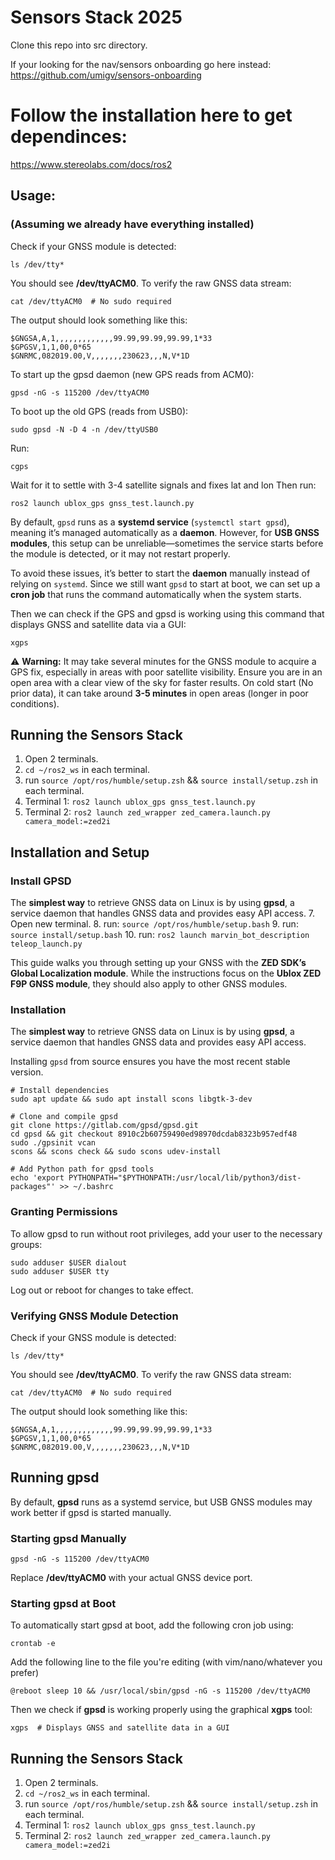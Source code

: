 # Sensors Stack 2025

Clone this repo into src directory. 


If your looking for the nav/sensors onboarding go here instead: 
https://github.com/umigv/sensors-onboarding

# Follow the installation here to get dependinces:
https://www.stereolabs.com/docs/ros2


## Usage:
### (Assuming we already have everything installed)

Check if your GNSS module is detected:
```
ls /dev/tty*
```

You should see **/dev/ttyACM0**. To verify the raw GNSS data stream:

```
cat /dev/ttyACM0  # No sudo required
```
The output should look something like this:
```
$GNGSA,A,1,,,,,,,,,,,,,99.99,99.99,99.99,1*33
$GPGSV,1,1,00,0*65
$GNRMC,082019.00,V,,,,,,,230623,,,N,V*1D
```

To start up the gpsd daemon (new GPS reads from ACM0):
```
gpsd -nG -s 115200 /dev/ttyACM0
```

To boot up the old GPS (reads from USB0):
```
sudo gpsd -N -D 4 -n /dev/ttyUSB0
```

Run:
```
cgps
```

Wait for it to settle with 3-4 satellite signals and fixes lat and lon
Then run:
```
ros2 launch ublox_gps gnss_test.launch.py
```

By default, `gpsd` runs as a **systemd service** (`systemctl start gpsd`), meaning it’s managed automatically as a **daemon**. However, for **USB GNSS modules**, this setup can be unreliable—sometimes the service starts before the module is detected, or it may not restart properly.

To avoid these issues, it’s better to start the **daemon** manually instead of relying on `systemd`. Since we still want `gpsd` to start at boot, we can set up a **cron job** that runs the command automatically when the system starts.

Then we can check if the GPS and gpsd is working using this command that displays GNSS and satellite data via a GUI:
```
xgps
```

⚠️ **Warning:** It may take several minutes for the GNSS module to acquire a GPS fix, especially in areas with poor satellite visibility. Ensure you are in an open area with a clear view of the sky for faster results. On cold start (No prior data), it can take around **3-5 minutes** in open areas (longer in poor conditions).


## Running the Sensors Stack
1. Open 2 terminals.
2. `cd ~/ros2_ws` in each terminal.
3. run `source /opt/ros/humble/setup.zsh` && `source install/setup.zsh` in each terminal.
4. Terminal 1: `ros2 launch ublox_gps gnss_test.launch.py`
5. Terminal 2: `ros2 launch zed_wrapper zed_camera.launch.py camera_model:=zed2i`
   

## Installation and Setup 
### Install GPSD
The **simplest way** to retrieve GNSS data on Linux is by using **gpsd**, a service daemon that handles GNSS data and provides easy API access.
7. Open new terminal.
8. run: `source /opt/ros/humble/setup.bash`
9. run: `source install/setup.bash`
10. run: `ros2 launch marvin_bot_description teleop_launch.py`


This guide walks you through setting up your GNSS with the **ZED SDK’s Global Localization module**. While the instructions focus on the **Ublox ZED F9P GNSS module**, they should also apply to other GNSS modules. 
### Installation

The **simplest way** to retrieve GNSS data on Linux is by using **gpsd**, a service daemon that handles GNSS data and provides easy API access.

Installing `gpsd` from source ensures you have the most recent stable version.

```
# Install dependencies
sudo apt update && sudo apt install scons libgtk-3-dev

# Clone and compile gpsd
git clone https://gitlab.com/gpsd/gpsd.git
cd gpsd && git checkout 8910c2b60759490ed98970dcdab8323b957edf48
sudo ./gpsinit vcan
scons && scons check && sudo scons udev-install

# Add Python path for gpsd tools
echo 'export PYTHONPATH="$PYTHONPATH:/usr/local/lib/python3/dist-packages"' >> ~/.bashrc
```
### **Granting Permissions**

To allow gpsd to run without root privileges, add your user to the necessary groups:
```
sudo adduser $USER dialout
sudo adduser $USER tty
```

Log out or reboot for changes to take effect.
### Verifying GNSS Module Detection

Check if your GNSS module is detected:

```
ls /dev/tty*
```

You should see **/dev/ttyACM0**. To verify the raw GNSS data stream:

```
cat /dev/ttyACM0  # No sudo required
```

The output should look something like this:

```
$GNGSA,A,1,,,,,,,,,,,,,99.99,99.99,99.99,1*33
$GPGSV,1,1,00,0*65
$GNRMC,082019.00,V,,,,,,,230623,,,N,V*1D
```

## Running gpsd

By default, **gpsd** runs as a systemd service, but USB GNSS modules may work better if gpsd is started manually.

### **Starting gpsd Manually**

```
gpsd -nG -s 115200 /dev/ttyACM0
```

Replace **/dev/ttyACM0** with your actual GNSS device port.

### **Starting gpsd at Boot**

To automatically start gpsd at boot, add the following cron job using:

```
crontab -e
```

Add the following line to the file you're editing (with vim/nano/whatever you prefer)

```
@reboot sleep 10 && /usr/local/sbin/gpsd -nG -s 115200 /dev/ttyACM0
```
Then we check if **gpsd** is working properly using the graphical **xgps** tool:
```
xgps  # Displays GNSS and satellite data in a GUI
```

## Running the Sensors Stack
1. Open 2 terminals.
2. `cd ~/ros2_ws` in each terminal.
3. run `source /opt/ros/humble/setup.zsh` && `source install/setup.zsh` in each terminal.
4. Terminal 1: `ros2 launch ublox_gps gnss_test.launch.py`
5. Terminal 2: `ros2 launch zed_wrapper zed_camera.launch.py camera_model:=zed2i`
